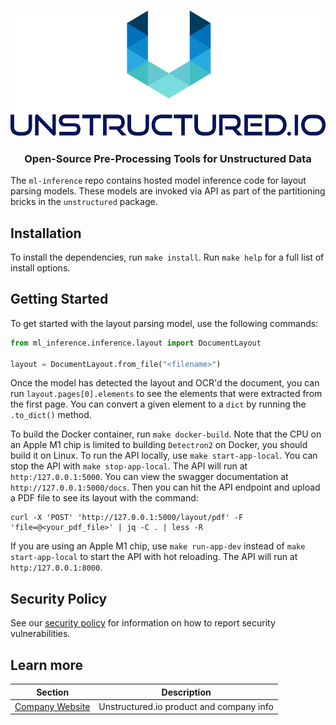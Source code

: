 <h3 align="center">
  <img src="img/unstructured_logo.png" height="200">
</h3>

<h3 align="center">
  <p>Open-Source Pre-Processing Tools for Unstructured Data</p>
</h3>

The `ml-inference` repo contains hosted model inference code for layout parsing models. These
models are invoked via API as part of the partitioning bricks in the `unstructured` package.

## Installation

To install the dependencies, run `make install`.
Run `make help` for a full list of install options.

## Getting Started

To get started with the layout parsing model, use the following commands:

```python
from ml_inference.inference.layout import DocumentLayout

layout = DocumentLayout.from_file("<filename>")
```

Once the model has detected the layout and OCR'd the document, you can run
`layout.pages[0].elements` to see the elements that were extracted from the first
page. You can convert a given element to a `dict` by running the `.to_dict()` method.

To build the Docker container, run `make docker-build`. Note that the CPU on an Apple M1 chip is limited to building `Detectron2` on Docker, you should build it on Linux. To run the API locally, use `make start-app-local`. You can stop the API with `make stop-app-local`. The API will run at `http:/127.0.0.1:5000`. You can view the swagger documentation at `http://127.0.0.1:5000/docs`.
Then you can hit the API endpoint and upload a PDF file to see its layout with the command:
```
curl -X 'POST' 'http://127.0.0.1:5000/layout/pdf' -F 'file=@<your_pdf_file>' | jq -C . | less -R
```

If you are using an Apple M1 chip, use `make run-app-dev` instead of `make start-app-local` to start the API with hot reloading. The API will run at `http:/127.0.0.1:8000`.

## Security Policy

See our [security policy](https://github.com/Unstructured-IO/ml-inference/security/policy) for
information on how to report security vulnerabilities.

## Learn more

| Section | Description |
|-|-|
| [Company Website](https://unstructured.io) | Unstructured.io product and company info |
